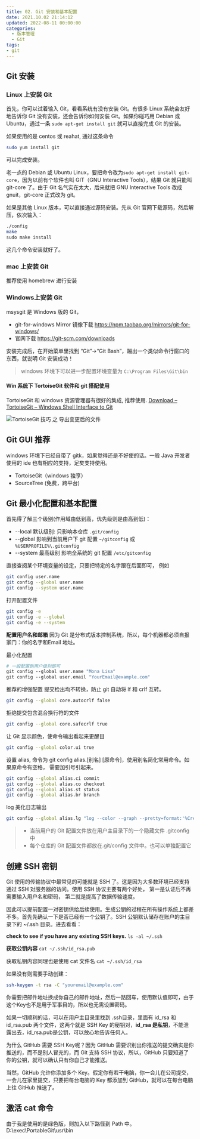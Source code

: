 ```yaml
---
title: 02. Git 安装和基本配置
date: 2021.10.02 21:14:12
updated: 2022-08-11 00:00:00
categories:
  - 版本管理
  - Git
tags:
- git
---
```


## Git 安装

### Linux 上安装 Git

首先，你可以试着输入 Git，看看系统有没有安装 Git。有很多 Linux 系统会友好地告诉你 Git 没有安装，还会告诉你如何安装 Git。如果你碰巧用 Debian 或 Ubuntu，通过一条 `sudo apt-get install git`
就可以直接完成 Git 的安装。

如果使用的是 centos 或 reahat, 通过这条命令

```sh
sudo yum install git
```

可以完成安装。

老一点的 Debian 或 Ubuntu Linux，要把命令改为`sudo apt-get install git-core`，因为以前有个软件也叫 GIT（GNU Interactive Tools），结果 Git 就只能叫 git-core 了。由于 Git 名气实在太大，后来就把 GNU Interactive Tools 改成 gnuit，git-core 正式改为 git。

如果是其他 Linux 版本，可以直接通过源码安装。先从 Git 官网下载源码，然后解压，依次输入：

```sh
./config
make
sudo make install
```

这几个命令安装就好了。

### mac 上安装 Git

推荐使用 homebrew 进行安装

### Windows上安装 Git

msysgit 是 Windows 版的 Git，

* git-for-windows Mirror 镜像下载 <https://npm.taobao.org/mirrors/git-for-windows/>
* 官网下载 <https://git-scm.com/downloads>

安装完成后，在开始菜单里找到 “Git”->“Git Bash”，蹦出一个类似命令行窗口的东西，就说明 Git 安装成功！

> windows 环境下可以进一步配置环境变量为 `C:\Program Files\Git\bin`

#### Win 系统下 TortoiseGit 软件和 git 搭配使用

TortoiseGit 和 windows 资源管理器有很好的集成, 推荐使用.
[Download – TortoiseGit – Windows Shell Interface to Git](https://tortoisegit.org/download/)

![TortoiseGit 技巧 之 导出变更后的文件](https://upload-images.jianshu.io/upload_images/1662509-4bf5ccfaf3cb4115.gif?imageMogr2/auto-orient/strip)

## Git GUI 推荐

windows 环境下已经自带了 gitk，如果觉得还是不好使的话。一般 Java 开发者使用的 ide 也有相应的支持，足矣支持使用。

* TortoiseGit（windows 独享）
* SourceTree (免费，跨平台)

## Git 最小化配置和基本配置

首先得了解三个级别(作用域由低到高，优先级则是由高到低)：

* --local 默认级别: 只影响本仓库 `.git/config`
* --global 影响到当前用户下 git 配置   `~/gitconfig` 或 `%USERPROFILE%\.gitconfig`
* --system 最高级别 影响全系统的 git 配置 `/etc/gitconfig`

直接查阅某个环境变量的设定，只要把特定的名字跟在后面即可， 例如

```sh
git config user.name
git config --global user.name
git config --system user.name
```

打开配置文件

```sh
git config -e
git config -e --global
git config -e --system
```

**配置用户名和邮箱**
因为 Git 是分布式版本控制系统，所以，每个机器都必须自报家门：你的名字和Email 地址。

最小化配置

```sh
# 一般配置到用户级别即可
git config --global user.name "Mona Lisa"
git config --global user.email "YourEmail@example.com"
```

推荐的增强配置
提交检出均不转换，防止 git 自动将 lf 和 crlf 互转。

```sh
git config --global core.autocrlf false
```

拒绝提交包含混合换行符的文件

```sh
git config --global core.safecrlf true
```

让 Git 显示颜色，使命令输出看起来更醒目

```sh
git config --global color.ui true
```

设置 alias, 命令为 git config alias.[别名] [原命令]，使用别名简化常用命令。如果原命令有空格， 需要加引号引起来。

```sh
git config --global alias.ci commit
git config --global alias.co checkout
git config --global alias.st status
git config --global alias.br branch
```

log 美化日志输出

```sh
git config --global alias.lg "log --color --graph --pretty=format:'%Cred%h%Creset -%C(yellow)%d%Creset %s %Cgreen(%cr) %C(bold blue)<%an>%Creset' --abbrev-commit"
```

> * 当前用户的 Git 配置文件放在用户主目录下的一个隐藏文件 .gitconfig 中
> * 每个仓库的 Git 配置文件都放在.git/config 文件中。也可以单独配置它

## 创建 SSH 密钥

Git 使用的传输协议中最常见的可能就是 SSH 了。这是因为大多数环境已经支持通过 SSH 对服务器的访问。使用 SSH 协议主要有两个好处， 第一是认证后不再需要输入用户名和密码， 第二就是提高了数据传输速度。

因此可以提前配置一对密钥供给后续使用。生成公钥的过程在所有操作系统上都差不多。首先先确认一下是否已经有一个公钥了。SSH 公钥默认储存在账户的主目录下的 ~/.ssh 目录。进去看看：

**check to see if you have any existing SSH keys.**
`ls -al ~/.ssh`

**获取公钥内容**
`cat ~/.ssh/id_rsa.pub`

获取私钥内容同理也是使用 cat 文件名
`cat ~/.ssh/id_rsa`

如果没有则需要手动创建：

```sh
ssh-keygen -t rsa -C "youremail@example.com"
```

你需要把邮件地址换成你自己的邮件地址，然后一路回车，使用默认值即可，由于这个Key也不是用于军事目的，所以也无需设置密码。

如果一切顺利的话，可以在用户主目录里找到 .ssh目录，里面有 id_rsa 和 id_rsa.pub 两个文件，这两个就是 SSH Key 的秘钥对，**id_rsa 是私钥**，不能泄露出去，id_rsa.pub是公钥，可以放心地告诉任何人。

为什么 GitHub 需要 SSH Key呢？因为 GitHub 需要识别出你推送的提交确实是你推送的，而不是别人冒充的，而 Git 支持 SSH 协议，所以，GitHub 只要知道了你的公钥，就可以确认只有你自己才能推送。

当然，GitHub 允许你添加多个 Key。假定你有若干电脑，你一会儿在公司提交，一会儿在家里提交，只要把每台电脑的 Key 都添加到 GitHub，就可以在每台电脑上往 GitHub 推送了。

## 激活 cat 命令

由于我是使用的是绿色版，则加入以下路径到 Path 中。
D:\exec\PortableGit\usr\bin
